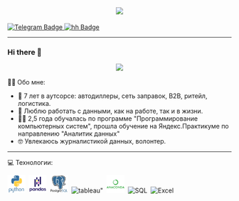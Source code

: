 <div id="header" align="center">
  <img src="https://media.giphy.com/media/OcZp0maz6ALok/giphy.gif" width="100"/>
</div>
<br>
<div id="badges">
  <a href="https://t.me/allusen">
    <img src="https://img.shields.io/badge/Telegram-%23229ED9?logo=telegram&logoColor=%23FFFFFF&color=%23229ED9&link=https%3A%2F%2Ft.me%2Fallusen" alt="Telegram Badge"/>
  </a>
  <a href="https://hh.ru/resume/c19b96b1ff0ba1f0e90039ed1f6b7173525a7a">
    <img src="https://img.shields.io/badge/hh%20%D1%80%D0%B5%D0%B7%D1%8E%D0%BC%D0%B5-%23d20a11?logo=headhunter&logoColor=%23FFFFFF&color=%23d20a11&link=https%3A%2F%2Fhh.ru%2Fresume%2Fc19b96b1ff0ba1f0e90039ed1f6b7173525a7a" alt="hh Badge"/>
  </a>
</div>

<hr>

### Hi there 👋
<div align="center">
  <img src="https://media.giphy.com/media/xHMIDAy1qkzNS/giphy.gif" width="300"/>
</div>

:woman_technologist: Обо мне:

- 🚀 7 лет в аутсорсе: автодиллеры, сеть заправок, B2B, ритейл, логистика.
- 🎰 Люблю работать с данными, как на работе, так и в жизни.
- 👩‍🎓 2,5 года обучалась по программе "Программирование компьютерных систем", прошла обучение на Яндекс.Практикуме по направлению "Аналитик данных"
- 🤓 Увлекаюсь журналистикой данных, волонтер.
<hr>

💻 Технологии:
  <div>
  <img src="https://github.com/devicons/devicon/blob/master/icons/python/python-original-wordmark.svg" alt="Python" width="40" height="40"/>&nbsp;
  <img src="https://github.com/devicons/devicon/blob/master/icons/pandas/pandas-original-wordmark.svg" title="Pandas" alt="Pandas" width="40" height="40"/>&nbsp;
  <img src="https://github.com/devicons/devicon/blob/master/icons/postgresql/postgresql-original-wordmark.svg" title="postgresql" alt="postgresql" width="40" height="40"/>&nbsp;
  <img src="https://analyticstraininghub.com/wp-content/uploads/2020/10/icon-tableau.png" title="tableau" alt=tableau" width="40" height="40"/>&nbsp;
  <img src="https://github.com/devicons/devicon/blob/master/icons/anaconda/anaconda-original-wordmark.svg" title="anaconda" alt="anaconda" width="40" height="40"/>&nbsp;
    <img src="https://icons-for-free.com/iconfiles/png/512/file+sql+icon-1320183612970878250.png" title="SQL" alt="SQL" width="40" height="40"/>&nbsp;
    <img src="https://upload.wikimedia.org/wikipedia/commons/thumb/3/34/Microsoft_Office_Excel_%282019%E2%80%93present%29.svg/826px-Microsoft_Office_Excel_%282019%E2%80%93present%29.svg.png" title="Excel" alt="Excel" width="40" height="40"/>&nbsp
</div>
